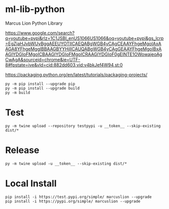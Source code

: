 # ml-lib-python
Marcus Lion Python Library

https://www.google.com/search?q=youtube+pypi&rlz=1C1JSBI_enUS1066US1066&oq=youtube+pypi&gs_lcrp=EgZjaHJvbWUyBggAEEUYOTIICAEQABgWGB4yCAgCEAAYFhgeMgoIAxAAGA8YFhgeMggIBBAAGBYYHjIICAUQABgWGB4yCAgGEAAYFhgeMgoIBxAAGIYDGIoFMgoICBAAGIYDGIoFMgoICRAAGIYDGIoF0gEINTE1OWowajeoAgCwAgA&sourceid=chrome&ie=UTF-8#fpstate=ive&vld=cid:882dd603,vid:v4bkJef4W94,st:0

https://packaging.python.org/en/latest/tutorials/packaging-projects/

````
py -m pip install --upgrade pip
py -m pip install --upgrade build
py -m build
````

# Test
````
py -m twine upload --repository testpypi -u __token__ --skip-existing dist/*
````

# Release
````
py -m twine upload -u __token__ --skip-existing dist/*
````

# Local Install 
````
pip install -i https://test.pypi.org/simple/ marcuslion --upgrade
pip install -i https://pypi.org/simple/ marcuslion --upgrade
````

